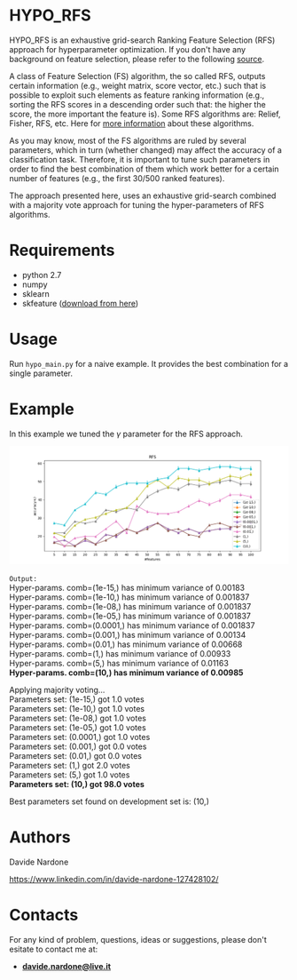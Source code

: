 # HYPO_RFS

HYPO_RFS is an exhaustive grid-search Ranking Feature Selection (RFS) approach for hyperparameter optimization. If you don't have any background on feature selection, please refer to the following [source](https://machinelearningmastery.com/an-introduction-to-feature-selection/).

A class of Feature Selection (FS) algorithm, the so called RFS, outputs certain information (e.g., weight matrix, score vector, etc.) such that is possible to exploit such elements as feature ranking information (e.g., sorting the RFS scores in a descending order such that: the higher the score, the more important the feature is). Some RFS algorithms are: Relief, Fisher, RFS, etc. Here for [more information](http://eprints.kku.edu.sa/170/1/feature_selection_for_classification.pdf) about these algorithms.

As you may know, most of the FS algorithms are ruled by several parameters, which in turn (whether changed) may affect the accuracy of a classification task. Therefore, it is important to tune such parameters in order to find the best combination of them which work better for a certain number of features (e.g., the first 30/500 ranked features).

The approach presented here, uses an exhaustive grid-search combined with a majority vote approach for tuning the hyper-parameters of RFS algorithms.

# Requirements

  - python 2.7
  - numpy
  - sklearn
  - skfeature ([download from here](https://github.com/jundongl/scikit-feature/tree/master/skfeature))
 
 # Usage
 
 Run `hypo_main.py` for a naive example. It provides the best combination for a single parameter.
 
 # Example
 
 In this example we tuned the *γ* parameter for the RFS approach.
 
![alt text](img/HYPO.png "")

`Output:` <br>
Hyper-params. comb=(1e-15,) has minimum variance of 0.00183 <br>
Hyper-params. comb=(1e-10,) has minimum variance of 0.001837 <br>
Hyper-params. comb=(1e-08,) has minimum variance of 0.001837 <br>
Hyper-params. comb=(1e-05,) has minimum variance of 0.001837 <br>
Hyper-params. comb=(0.0001,) has minimum variance of 0.001837 <br>
Hyper-params. comb=(0.001,) has minimum variance of 0.00134 <br>
Hyper-params. comb=(0.01,) has minimum variance of 0.00668 <br>
Hyper-params. comb=(1,) has minimum variance of 0.00933 <br>
Hyper-params. comb=(5,) has minimum variance of 0.01163 <br>
**Hyper-params. comb=(10,) has minimum variance of 0.00985** <br>

Applying majority voting... <br>
Parameters set: (1e-15,) got 1.0 votes <br>
Parameters set: (1e-10,) got 1.0 votes <br>
Parameters set: (1e-08,) got 1.0 votes <br>
Parameters set: (1e-05,) got 1.0 votes <br>
Parameters set: (0.0001,) got 1.0 votes <br>
Parameters set: (0.001,) got 0.0 votes <br>
Parameters set: (0.01,) got 0.0 votes <br>
Parameters set: (1,) got 2.0 votes <br>
Parameters set: (5,) got 1.0 votes <br>
**Parameters set: (10,) got 98.0 votes** <br>

Best parameters set found on development set is: (10,) <br>

 # Authors

  Davide Nardone
  
  https://www.linkedin.com/in/davide-nardone-127428102/
  
# Contacts

For any kind of problem, questions, ideas or suggestions, please don't esitate to contact me at: 
- **davide.nardone@live.it**
 
